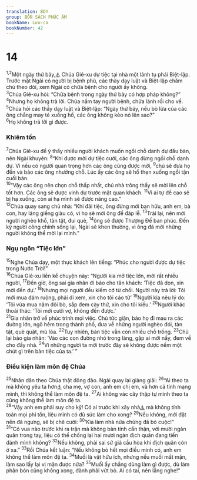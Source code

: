 ```yaml
---
translation: BDY
group: BỐN SÁCH PHÚC ÂM
bookName: Lưu-ca 
bookNumber: 42
---
```


<div class="title"><h1>14</h1></div>
<span class="verse lu_14_1 lu_14_2"><sup>1,2</sup>Một ngày thứ bảy,<a href="#" data-toggle="tooltip" data-placement="bottom" title="Nt Sábbaton">⚓</a> Chúa Giê-xu dự tiệc tại nhà một lãnh tụ phái Biệt-lập. Trước mặt Ngài có người bị bệnh phù, các thày dạy luật và Biệt-lập chăm chú theo dõi, xem Ngài có chữa bệnh cho người ấy không.<br/></span>
<span class="verse lu_14_3"><sup>3</sup>Chúa Giê-xu hỏi: “Chữa bệnh trong ngày thứ bảy có hợp pháp không?”<br/></span>
<span class="verse lu_14_4"><sup>4</sup>Nhưng họ không trà lời. Chúa nắm tay người bệnh, chữa lành rồi cho về. </span>
<span class="verse lu_14_5"><sup>5</sup>Chúa hỏi các thầy dạy luật và Biệt-lập: “Ngày thứ bảy, nếu bò lừa của các ông chẳng may té xuống hố, các ông không kẻo nó lên sao?”<br/></span>
<span class="verse lu_14_6"><sup>6</sup>Họ không trả lời gì được.</span>
<div class="title"><h3>Khiêm tốn</h3></div>
<span class="verse lu_14_7"><sup>7</sup>Chúa Giê-xu để ý thấy nhiều người khách muốn ngồi chỗ danh dự đầu bàn, nên Ngài khuyên: </span>
<span class="verse lu_14_8"><sup>8</sup>“Khi được mời dự tiệc cưới, các ông đừng ngồi chỗ danh dự. Vì nếu có người quan trọng hơn các ông cũng được mời, </span>
<span class="verse lu_14_9"><sup>9</sup>chủ sẽ đưa họ đến và bảo các ông nhường chỗ. Lúc ấy các ông sẽ hổ thẹn xuống ngồi tận cuối bàn.<br/></span>
<span class="verse lu_14_10"><sup>10</sup>“Vậy các ông nên chọn chỗ thấp nhất, chủ nhà trông thấy sẽ mời lên chỗ tốt hơn. Các ông sẽ được vinh dự trước mặt quan khách. </span>
<span class="verse lu_14_11"><sup>11</sup>Vì ai tự đề cao sẽ bị hạ xuống, còn ai hạ mình sẽ được nâng cao.”<br/></span>
<span class="verse lu_14_12"><sup>12</sup>Chúa quay sang chủ nhà: “Khi đãi tiệc, ông đừng mời bạn hữu, anh em, bà con, hay láng giềng giàu có, vì họ sẽ mời ông để đáp lễ. </span>
<span class="verse lu_14_13"><sup>13</sup>Trái lại, nên mời người nghèo khổ, tàn tật, đui què, </span>
<span class="verse lu_14_14"><sup>14</sup>ông sẽ được Thượng Đế ban phúc. Đến kỳ người công chính sống lại, Ngài sẽ khen thưởng, vì ông đã mời những người không thể mời lại mình.”</span>
<div class="title"><h3>Ngụ ngôn “Tiệc lớn”</h3></div>
<span class="verse lu_14_15"><sup>15</sup>Nghe Chúa dạy, một thực khách lên tiếng: “Phúc cho người được dự tiệc trong Nước Trời!”<br/></span>
<span class="verse lu_14_16"><sup>16</sup>Chúa Giê-xu liền kể chuyện này: “Người kia mở tiệc lớn, mời rất nhiều người, </span>
<span class="verse lu_14_17"><sup>17</sup>Đến giờ, ông sai gia nhân đi báo cho tân khách: ‘Tiệc đã dọn, xin mời đến dự.’ </span>
<span class="verse lu_14_18"><sup>18</sup>Nhưng mọi người đều kiếm cớ từ chối. Người này trả lời: Tôi mới mua đám ruộng, phải đi xem, xin cho tôi cáo từ’ </span>
<span class="verse lu_14_19"><sup>19</sup>Người kia nêu lý do: ‘Tôi vừa mua năm đôi bò, sắp đem cày thử, xin cho tôi kiếu.’ </span>
<span class="verse lu_14_20"><sup>20</sup>Người khác thoái thác: ‘Tôi mới cưới vợ, không đến được.’<br/></span>
<span class="verse lu_14_21"><sup>21</sup>Gia nhân trở về phúc trình mọi việc. Chủ tức giận, bảo họ đi mau ra các đường lớn, ngõ hẻm trong thành phố, đưa về những người nghèo đói, tàn tật, què quặt, mù lòa. </span>
<span class="verse lu_14_22"><sup>22</sup>Tuy nhiên, bàn tiệc vẫn còn nhiều chỗ trống. </span>
<span class="verse lu_14_23"><sup>23</sup>Chủ lại bảo gia nhân: ‘Vào các con đường nhỏ trong làng, gặp ai mời nấy, đem về cho đầy nhà. </span>
<span class="verse lu_14_24"><sup>24</sup>Vì những người ta mời trước đây sẽ không được nếm một chút gì trên bàn tiệc của ta.’ ”</span>
<div class="title"><h3>Điều kiện làm môn đệ Chúa</h3></div>
<span class="verse lu_14_25"><sup>25</sup>Nhân dân theo Chúa thật đông đảo. Ngài quay lại giảng giải: </span>
<span class="verse lu_14_26"><sup>26</sup>“Ai theo ta mà không yêu ta hơn<a href="#" data-toggle="tooltip" data-placement="bottom" title="Nt Ai theo ta mà không ghét...">⚓</a> cha mẹ, vợ con, anh em chị em, và hơn cả tính mạng mình, thì không thể làm môn đệ ta. </span>
<span class="verse lu_14_27"><sup>27</sup>Ai không vác cây thập tự mình theo ta cũng không thể làm môn đệ ta.<br/></span>
<span class="verse lu_14_28"><sup>28</sup>“Vậy anh em phải suy cho kỹ! Có ai trước khi xây nhà<a href="#" data-toggle="tooltip" data-placement="bottom" title="Nt cái tháp">⚓</a> mà không tính toán mọi phí tổn, liệu mình có đủ sức làm cho xong? </span>
<span class="verse lu_14_29"><sup>29</sup>Nếu không, mới đặt nền đã ngưng, sẽ bị chê cười: </span>
<span class="verse lu_14_30"><sup>30</sup>‘Kìa làm nhà nửa chừng đã bỏ cuộc!”<br/></span>
<span class="verse lu_14_31"><sup>31</sup>“Có vua nào trước khi ra trận mà không bàn tính cẩn thận, với mười ngàn quân trong tay, liệu có thể chống lại hai mươi ngàn địch quân đang tiến đánh mình không? </span>
<span class="verse lu_14_32"><sup>32</sup>Nếu không, phải sai sứ giả cầu hòa khi địch quân còn ở xa.” </span>
<span class="verse lu_14_33"><sup>33</sup>Rồi Chúa kết luận: “Nếu không bỏ hết mọi điều mình có, anh em không thể làm môn đệ ta. </span>
<span class="verse lu_14_34"><sup>34</sup>Muối là vật hữu ích, nhưng nếu muối mất mặn, làm sao lấy lại vị mặn  được nữa? </span>
<span class="verse lu_14_35"><sup>35</sup>Muối ấy chẳng dùng làm gì được, dù làm phân bón cũng không xong, đành phải vứt bỏ. Ai có tai, nên lắng nghe!”</span>
